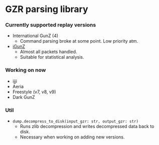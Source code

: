 # GZR parsing library

### Currently supported replay versions
- International GunZ (4)
  - Command parsing broke at some point. Low priority atm.
- [iGunZ](https://igunz.net)
  - Almost all packets handled.
  - Suitable for statistical analysis.

### Working on now
- ijji
- Aeria
- Freestyle (v7, v8, v9)
- Dark GunZ

### Util
- `dump.decompress_to_disk(input_gzr: str, output_gzr: str)`
  - Runs zlib decompression and writes decompressed data back to disk.
  - Necessary when working on adding new versions.